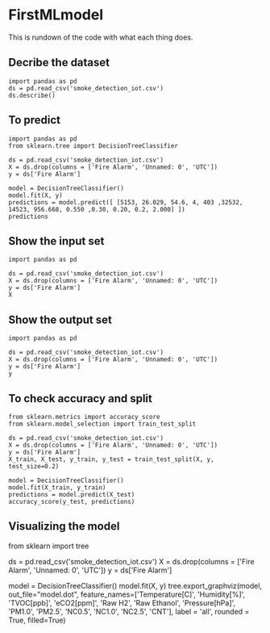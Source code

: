 # FirstMLmodel
This is rundown of the code with what each thing does.

## Decribe the dataset

```
import pandas as pd
ds = pd.read_csv('smoke_detection_iot.csv')
ds.describe()
```
## To predict
```
import pandas as pd
from sklearn.tree import DecisionTreeClassifier

ds = pd.read_csv('smoke_detection_iot.csv')
X = ds.drop(columns = ['Fire Alarm', 'Unnamed: 0', 'UTC'])
y = ds['Fire Alarm']

model = DecisionTreeClassifier()
model.fit(X, y)
predictions = model.predict([ [5153, 26.029, 54.6, 4, 403 ,32532, 14523, 956.668, 0.550 ,0.30, 0.20, 0.2, 2.000] ])
predictions
```
## Show the input set
```
import pandas as pd

ds = pd.read_csv('smoke_detection_iot.csv')
X = ds.drop(columns = ['Fire Alarm', 'Unnamed: 0', 'UTC'])
y = ds['Fire Alarm']
X
```
## Show the output set
```
import pandas as pd

ds = pd.read_csv('smoke_detection_iot.csv')
X = ds.drop(columns = ['Fire Alarm', 'Unnamed: 0', 'UTC'])
y = ds['Fire Alarm']
y
```
## To check accuracy and split
```
from sklearn.metrics import accuracy_score
from sklearn.model_selection import train_test_split

ds = pd.read_csv('smoke_detection_iot.csv')
X = ds.drop(columns = ['Fire Alarm', 'Unnamed: 0', 'UTC'])
y = ds['Fire Alarm']
X_train, X_test, y_train, y_test = train_test_split(X, y, test_size=0.2)

model = DecisionTreeClassifier()
model.fit(X_train, y_train)
predictions = model.predict(X_test)
accuracy_score(y_test, predictions)
```
## Visualizing the model
from sklearn import tree

ds = pd.read_csv('smoke_detection_iot.csv')
X = ds.drop(columns = ['Fire Alarm', 'Unnamed: 0', 'UTC'])
y = ds['Fire Alarm']

model = DecisionTreeClassifier()
model.fit(X, y)
tree.export_graphviz(model, out_file="model.dot", feature_names=['Temperature[C]', 'Humidity[%]', 'TVOC[ppb]', 'eCO2[ppm]', 'Raw H2', 'Raw Ethanol', 'Pressure[hPa]', 'PM1.0', 'PM2.5', 'NC0.5', 'NC1.0', 'NC2.5', 'CNT'], label = 'all', rounded = True, filled=True)
